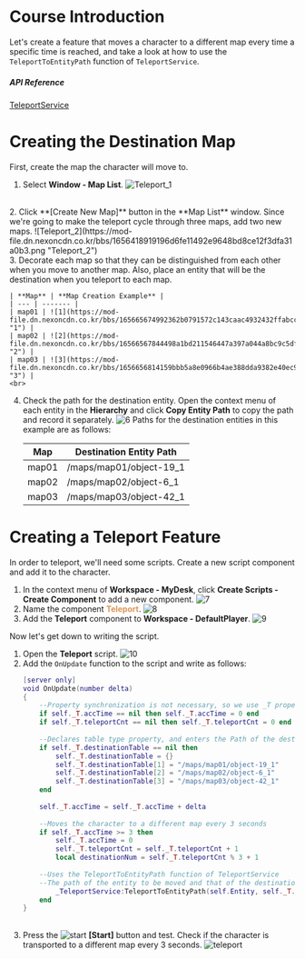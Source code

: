 # Course Introduction
Let's create a feature that moves a character to a different map every time a specific time is reached, and take a look at how to use the `TeleportToEntityPath` function of `TeleportService`.

##### API Reference
[TeleportService](/apiReference/Services/TeleportService{"target":"_self"})

# Creating the Destination Map
First, create the map the character will move to.

1. Select **Window - Map List**.
![Teleport_1](https://mod-file.dn.nexoncdn.co.kr/bbs/168775942033420815d67e57a4a5e8089b084e57856fa.png "Teleport_1")
<br>
2. Click **[Create New Map]** button in the **Map List** window.
Since we're going to make the teleport cycle through three maps, add two new maps.
![Teleport_2](https://mod-file.dn.nexoncdn.co.kr/bbs/1656418919196d6fe11492e9648bd8ce12f3dfa31a0b3.png "Teleport_2")
<br>
3. Decorate each map so that they can be distinguished from each other when you move to another map. Also, place an entity that will be the destination when you teleport to each map.
    
    | **Map** | **Map Creation Example** |
    | --- | ------- |
    | map01 | ![1](https://mod-file.dn.nexoncdn.co.kr/bbs/165665674992362b0791572c143caac4932432ffabccd.png "1") |
    | map02 | ![2](https://mod-file.dn.nexoncdn.co.kr/bbs/16566567844498a1bd211546447a397a044a8bc9c5df1.png "2") |
    | map03 | ![3](https://mod-file.dn.nexoncdn.co.kr/bbs/1656656814159bbb5a8e0966b4ae388dda9382e40ec95.png "3") |
    <br>
4. Check the path for the destination entity.
Open the context menu of each entity in the **Hierarchy** and click **Copy Entity Path** to copy the path and record it separately.
![6](https://mod-file.dn.nexoncdn.co.kr/bbs/16862103427568f6a56e7203741289157a083b3cd4c20.png "6")
Paths for the destination entities in this example are as follows:
    
    | **Map** | **Destination Entity Path** |
    | --- | ------------ |
    | map01 | /maps/map01/object-19\_1 |
    | map02 | /maps/map02/object-6\_1 |
    | map03 | /maps/map03/object-42\_1 |
	
# Creating a Teleport Feature

In order to teleport, we'll need some scripts.
Create a new script component and add it to the character.

1. In the context menu of **Workspace - MyDesk**, click **Create Scripts - Create Component** to add a new component.
    ![7](https://mod-file.dn.nexoncdn.co.kr/bbs/1687756376627c84b1418872c42a2bb42529622985e1f.png "7")
    <br>
2. Name the component <span style="color: #dc9656">**Teleport**</span>.
    ![8](https://mod-file.dn.nexoncdn.co.kr/bbs/1635423340528786df9745a5e455c96c59ebc7d949ce9.png "8")
    <br>
3. Add the **Teleport** component to **Workspace - DefaultPlayer**.
    ![9](https://mod-file.dn.nexoncdn.co.kr/bbs/1635423349810751f20bc31d24e4aa10027ab4d58f36e.png "9")
    <br>

Now let's get down to writing the script.

1. Open the **Teleport** script.
    ![10](https://mod-file.dn.nexoncdn.co.kr/bbs/163542336059313a91256a8d64ff6bfb60b3534702e55.png "10")
    <br>
2. Add the `OnUpdate` function to the script and write as follows:
    ```lua
    [server only]
    void OnUpdate(number delta)
    {
        --Property synchronization is not necessary, so we use _T property
        if self._T.accTime == nil then self._T.accTime = 0 end
        if self._T.teleportCnt == nil then self._T.teleportCnt = 0 end
        
        --Declares table type property, and enters the Path of the destination entity placed on each map
        if self._T.destinationTable == nil then
            self._T.destinationTable = {}
            self._T.destinationTable[1] = "/maps/map01/object-19_1"
            self._T.destinationTable[2] = "/maps/map02/object-6_1"
            self._T.destinationTable[3] = "/maps/map03/object-42_1"
        end
         
        self._T.accTime = self._T.accTime + delta
         
        --Moves the character to a different map every 3 seconds
        if self._T.accTime >= 3 then
            self._T.accTime = 0
            self._T.teleportCnt = self._T.teleportCnt + 1
            local destinationNum = self._T.teleportCnt % 3 + 1
         
        --Uses the TeleportToEntityPath function of TeleportService
        --The path of the entity to be moved and that of the destination entity are passed as parameters
            _TeleportService:TeleportToEntityPath(self.Entity, self._T.destinationTable[destinationNum])
        end
    }
    ```
    <br>
3. Press the ![start](https://mod-file.dn.nexoncdn.co.kr/storage/icons/tool/icon_play.png "start") **[Start]** button and test.
    Check if the character is transported to a different map every 3 seconds.
![teleport](https://mod-file.dn.nexoncdn.co.kr/bbs/16566569336433dc028f996c541839f32ad85efbd8755.gif "teleport")